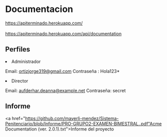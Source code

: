 <h1> Documentacion </h1>

https://apiterminado.herokuapp.com/ 
<br></br>
https://apiterminado.herokuapp.com/api/documentation 

<h2> Perfiles</h2>

<li>Administrador</li>

Email: ortizjorge319@gmail.com 
Contraseña : Hola123*

<li>Director  </li>

Email: aufderhar.deanna@example.net 
Contraseña: secret 

<h2> Informe</h2>

<a href="https://github.com/mayerli-mendez/Sistema-Penitenciario/blob/Informe/PRO-GRUPO2-EXAMEN-BIMESTRAL..pdf"Acme Documentation (ver. 2.0.1).txt">Informe del proyecto</a>
